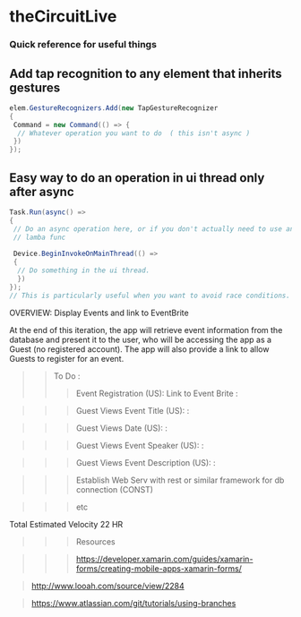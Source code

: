 # theCircuitLive

### Quick reference for useful things

## Add tap recognition to any element that inherits gestures
```csharp
elem.GestureRecognizers.Add(new TapGestureRecognizer
{
 Command = new Command(() => {
  // Whatever operation you want to do  ( this isn't async )
 })
});
```
## Easy way to do an operation in ui thread only after async
```csharp
Task.Run(async() =>
{
 // Do an async operation here, or if you don't actually need to use an await, take async out of the
 // lamba func
 
 Device.BeginInvokeOnMainThread(() => 
 {
  // Do something in the ui thread. 
  })
});
// This is particularly useful when you want to avoid race conditions. The backcode of EventPage shows this being used
```
OVERVIEW: Display Events and link to EventBrite

At the end of this iteration, the app will retrieve event information from the database and present it to the user, who will be accessing the app as a Guest (no registered account).  The app will also provide a link to allow Guests to register for an event.
>>To Do : 
>>>Event Registration (US): Link to Event Brite :

>>>Guest Views Event Title (US): :

>>>Guest Views Date (US): :

>>>Guest Views Event Speaker (US): :

>>>Guest Views Event Description (US): :

>>>Establish Web Serv with rest or similar framework for db connection (CONST)
 
>>>etc

Total Estimated Velocity
22 HR



>>>Resources

>>>https://developer.xamarin.com/guides/xamarin-forms/creating-mobile-apps-xamarin-forms/ 

>http://www.looah.com/source/view/2284

>https://www.atlassian.com/git/tutorials/using-branches


